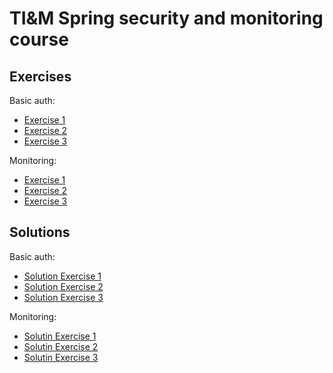 # TI&M Spring security and monitoring course

## Exercises

Basic auth:
- [Exercise 1](./security-basic-0)
- [Exercise 2](./security-basic-1)
- [Exercise 3](./security-basic-2)

Monitoring:
- [Exercise 1](./monitoring-0)
- [Exercise 2](./monitoring-1)
- [Exercise 3](./monitoring-2)


## Solutions

Basic auth:
- [Solution Exercise 1](./security-basic-0-solution)
- [Solution Exercise 2](./security-basic-1-solution)
- [Solution Exercise 3](./security-basic-2-solution)

Monitoring:
- [Solutin Exercise 1](./monitoring-0-solution)
- [Solutin Exercise 2](./monitoring-1-solution)
- [Solutin Exercise 3](./monitoring-2-solution)
